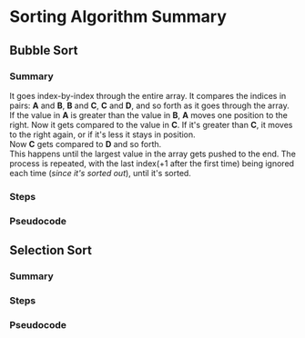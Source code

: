 # Sorting Algorithm Summary

## Bubble Sort

### Summary
It goes index-by-index through the entire array. It compares the indices in pairs: **A** and **B**, **B** and **C**, **C** and **D**, and so forth as it goes through the array.  
If the value in **A** is greater than the value in **B**, **A** moves one position to the right. Now it gets compared to the value in **C**. If it's greater than **C**, it moves to the right again, or if it's less it stays in position.  
Now **C** gets compared to **D** and so forth.  
This happens until the largest value in the array gets pushed to the end. The process is repeated, with the last index(+1 after the first time) being ignored each time (*since it's sorted out*), until it's sorted.

### Steps

### Pseudocode 


## Selection Sort

### Summary

### Steps

### Pseudocode 